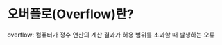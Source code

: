 오버플로(Overflow)란?
================================================================

overflow: 컴퓨터가 정수 연산의 계산 결과가 허용 범위를 초과할 때 발생하는 오류
